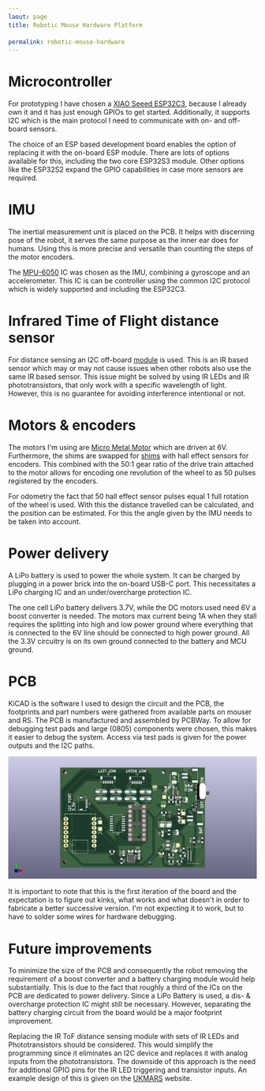 ```yaml
---
laout: page
title: Robotic Mouse Hardware Platform

permalink: robotic-mouse-hardware
---
```


# Microcontroller

For prototyping I have chosen a [XIAO Seeed ESP32C3](https://wiki.seeedstudio.com/XIAO_ESP32C3_Getting_Started/), because I already own it and it has just enough GPIOs to get started.
Additionally, it supports I2C which is the main protocol I need to communicate with on- and off-board sensors.

The choice of an ESP based development board enables the option of replacing it with the on-board ESP module.
There are lots of options available for this, including the two core ESP32S3 module.
Other options like the ESP32S2 expand the GPIO capabilities in case more sensors are required.


# IMU

The inertial measurement unit is placed on the PCB.
It helps with discerning pose of the robot, it serves the same purpose as the inner ear does for humans.
Using this is more precise and versatile than counting the steps of the motor encoders.

The [MPU-6050](https://invensense.tdk.com/wp-content/uploads/2015/02/MPU-6000-Datasheet1.pdf) IC was chosen as the IMU, combining a gyroscope and an accelerometer.
This IC is can be controller using the common I2C protocol which is widely supported and including the ESP32C3.


# Infrared Time of Flight distance sensor

For distance sensing an I2C off-board [module](https://thepihut.com/products/tf-luna-lidar-ranging-sensor) is used.
This is an IR based sensor which may or may not cause issues when other robots also use the same IR based sensor.
This issue might be solved by using IR LEDs and IR phototransistors, that only work with a specific wavelength of light.
However, this is no guarantee for avoiding interference intentional or not.


# Motors & encoders

The motors I'm using are [Micro Metal Motor](https://thepihut.com/products/micro-metal-gearmotor-with-motor-connector-shim-mcs) which are driven at 6V.
Furthermore, the shims are swapped for [shims](https://thepihut.com/products/micro-metal-motor-encoder-mmme-pack-of-2) with hall effect sensors for encoders.
This combined with the 50:1 gear ratio of the drive train attached to the motor allows for encoding one revolution of the wheel to as 50 pulses registered by the encoders.

For odometry the fact that 50 hall effect sensor pulses equal 1 full rotation of the wheel is used.
With this the distance travelled can be calculated, and the position can be estimated.
For this the angle given by the IMU needs to be taken into account.


# Power delivery

A LiPo battery is used to power the whole system.
It can be charged by plugging in a power brick into the on-board USB-C port.
This necessitates a LiPo charging IC and an under/overcharge protection IC.

The one cell LiPo battery delivers 3.7V, while the DC motors used need 6V a boost converter is needed.
The motors max current being 1A when they stall requires the splitting into high and low power ground where everything that is connected to the 6V line should be connected to high power ground.
All the 3.3V circuitry is on its own ground connected to the battery and MCU ground.


# PCB

KiCAD is the software I used to design the circuit and the PCB, the footprints and part numbers were gathered from available parts on mouser and RS.
The PCB is manufactured and assembled by PCBWay.
To allow for debugging test pads and large (0805) components were chosen, this makes it easier to debug the system.
Access via test pads is given for the power outputs and the I2C paths.

![micromouse PCB](media/MicroMouse_front.png)

It is important to note that this is the first iteration of the board and the expectation is to figure out kinks, what works and what doesn't in order to fabricate a better successive version.
I'm not expecting it to work, but to have to solder some wires for hardware debugging.

# Future improvements

To minimize the size of the PCB and consequently the robot removing the requirement of a boost converter and a battery charging module would help substantially.
This is due to the fact that roughly a third of the ICs on the PCB are dedicated to power delivery.
Since a LiPo Battery is used, a dis- & overcharge protection IC might still be necessary.
However, separating the battery charging circuit from the board would be a major footprint improvement.

Replacing the IR ToF distance sensing module with sets of IR LEDs and Phototransistors should be considered.
This would simplify the programming since it eliminates an I2C device and replaces it with analog inputs from the phototransistors.
The downside of this approach is the need for additional GPIO pins for the IR LED triggering and transistor inputs.
An example design of this is given on the [UKMARS](https://ukmars.org/projects/ukmarsbot/reference-guide/ukmarsbot-wall-sensor-basic/) website.


